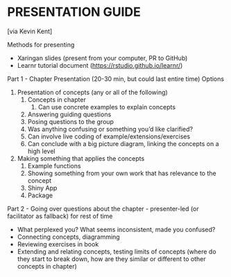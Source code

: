 # PRESENTATION GUIDE

[via Kevin Kent]

Methods for presenting
- Xaringan slides (present from your computer, PR to GitHub) 
- Learnr tutorial document (https://rstudio.github.io/learnr/) 

Part 1 - Chapter Presentation (20-30 min, but could last entire time)
Options
1. Presentation of concepts (any or all of the following)
    1. Concepts in chapter
        1. Can use concrete examples to explain concepts 
    2. Answering guiding questions
    3. Posing questions to the group
    4. Was anything confusing or something you’d like clarified?
    5. Can involve live coding of example/extensions/exercises 
    6. Can conclude with a big picture diagram, linking the concepts on a high level
2. Making something that applies the concepts
    1. Example functions
    2. Showing something from your own work that has relevance to the concept
    3. Shiny App
    4. Package
  

Part 2 - Going over questions about the chapter - presenter-led (or facilitator as fallback) for rest of time
- What perplexed you? What seems inconsistent, made you confused? 
- Connecting concepts, diagramming 
- Reviewing exercises in book 
- Extending and relating concepts, testing limits of concepts (where do they start to break down, how are they similar or different to other concepts in chapter)
